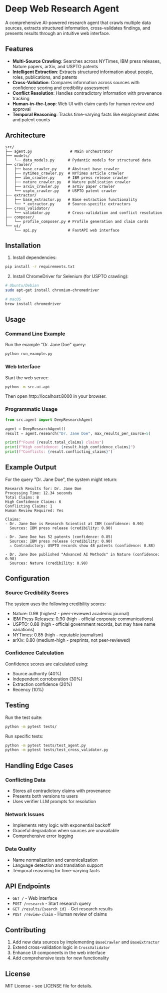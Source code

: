 # Deep Web Research Agent

A comprehensive AI-powered research agent that crawls multiple data sources, extracts structured information, cross-validates findings, and presents results through an intuitive web interface.

## Features

- **Multi-Source Crawling**: Searches across NYTimes, IBM press releases, Nature papers, arXiv, and USPTO patents
- **Intelligent Extraction**: Extracts structured information about people, roles, publications, and patents
- **Cross-Validation**: Compares information across sources with confidence scoring and credibility assessment
- **Conflict Resolution**: Handles contradictory information with provenance tracking
- **Human-in-the-Loop**: Web UI with claim cards for human review and approval
- **Temporal Reasoning**: Tracks time-varying facts like employment dates and patent counts

## Architecture

```
src/
├── agent.py                 # Main orchestrator
├── models/
│   └── data_models.py      # Pydantic models for structured data
├── crawler/
│   ├── base_crawler.py     # Abstract base crawler
│   ├── nytimes_crawler.py  # NYTimes article crawler
│   ├── ibm_crawler.py      # IBM press release crawler
│   ├── nature_crawler.py   # Nature publication crawler
│   ├── arxiv_crawler.py    # arXiv paper crawler
│   └── uspto_crawler.py    # USPTO patent crawler
├── extractor/
│   ├── base_extractor.py   # Base extraction functionality
│   └── *_extractor.py      # Source-specific extractors
├── cross_validator/
│   └── validator.py        # Cross-validation and conflict resolution
├── composer/
│   └── profile_composer.py # Profile generation and claim cards
└── ui/
    └── api.py              # FastAPI web interface
```

## Installation

1. Install dependencies:
```bash
pip install -r requirements.txt
```

2. Install ChromeDriver for Selenium (for USPTO crawling):
```bash
# Ubuntu/Debian
sudo apt-get install chromium-chromedriver

# macOS
brew install chromedriver
```

## Usage

### Command Line Example

Run the example "Dr. Jane Doe" query:

```bash
python run_example.py
```

### Web Interface

Start the web server:

```bash
python -m src.ui.api
```

Then open http://localhost:8000 in your browser.

### Programmatic Usage

```python
from src.agent import DeepResearchAgent

agent = DeepResearchAgent()
result = agent.research("Dr. Jane Doe", max_results_per_source=5)

print(f"Found {result.total_claims} claims")
print(f"High confidence: {result.high_confidence_claims}")
print(f"Conflicts: {result.conflicting_claims}")
```

## Example Output

For the query "Dr. Jane Doe", the system might return:

```
Research Results for: Dr. Jane Doe
Processing Time: 12.34 seconds
Total Claims: 8
High Confidence Claims: 6
Conflicting Claims: 1
Human Review Required: Yes

Claims:
- Dr. Jane Doe is Research Scientist at IBM (confidence: 0.90)
  Sources: IBM press release (credibility: 0.90)
  
- Dr. Jane Doe has 52 patents (confidence: 0.85)
  Sources: IBM press release (credibility: 0.90)
  ⚠️ Contradictory: USPTO records show 48 patents (confidence: 0.88)
  
- Dr. Jane Doe published "Advanced AI Methods" in Nature (confidence: 0.98)
  Sources: Nature (credibility: 0.98)
```

## Configuration

### Source Credibility Scores

The system uses the following credibility scores:

- Nature: 0.98 (highest - peer-reviewed academic journal)
- IBM Press Releases: 0.90 (high - official corporate communications)
- USPTO: 0.88 (high - official government records, but may have name variations)
- NYTimes: 0.85 (high - reputable journalism)
- arXiv: 0.80 (medium-high - preprints, not peer-reviewed)

### Confidence Calculation

Confidence scores are calculated using:
- Source authority (40%)
- Independent corroboration (30%)
- Extraction confidence (20%)
- Recency (10%)

## Testing

Run the test suite:

```bash
python -m pytest tests/
```

Run specific tests:

```bash
python -m pytest tests/test_agent.py
python -m pytest tests/test_cross_validator.py
```

## Handling Edge Cases

### Conflicting Data
- Stores all contradictory claims with provenance
- Presents both versions to users
- Uses verifier LLM prompts for resolution

### Network Issues
- Implements retry logic with exponential backoff
- Graceful degradation when sources are unavailable
- Comprehensive error logging

### Data Quality
- Name normalization and canonicalization
- Language detection and translation support
- Temporal reasoning for time-varying facts

## API Endpoints

- `GET /` - Web interface
- `POST /research` - Start research query
- `GET /results/{search_id}` - Get research results
- `POST /review-claim` - Human review of claims

## Contributing

1. Add new data sources by implementing `BaseCrawler` and `BaseExtractor`
2. Extend cross-validation logic in `CrossValidator`
3. Enhance UI components in the web interface
4. Add comprehensive tests for new functionality

## License

MIT License - see LICENSE file for details.
